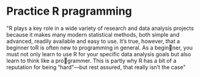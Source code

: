 # Practice R pragramming 

"R plays a key role in a wide variety of research and data analysis projects because it makes many modern statistical methods,
both simple and advanced, readily available and easy to use. It’s true, however, that a beginner toR is often new to programming in general. 
As a beginner, you must not only learn to use R for your specific data analysis goals but also learn to think like a programmer. This is partly why R has a bit of a reputation
for being “hard”—but rest assured, that really isn’t the case"

